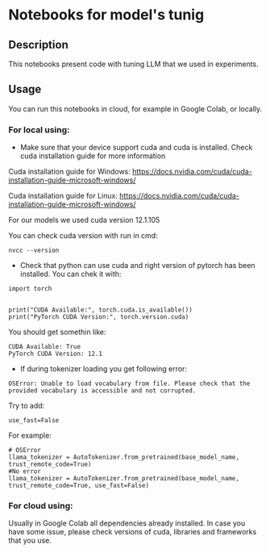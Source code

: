 # Notebooks for model's tunig

## Description

This notebooks present code with tuning LLM that we used in experiments.

## Usage

You can run this notebooks in cloud, for example in Google Colab, or locally.

### For local using:
* Make sure that your device support cuda and cuda is installed. Check cuda installation guide for more information

Cuda installation guide for Windows: https://docs.nvidia.com/cuda/cuda-installation-guide-microsoft-windows/

Cuda installation guide for Linux: https://docs.nvidia.com/cuda/cuda-installation-guide-microsoft-windows/

For our models we used cuda version 12.1.105

You can check cuda version with run in cmd:
```
nvcc --version
```

* Check that python can use cuda and right version of pytorch has been installed. You can chek it with:
```
import torch


print("CUDA Available:", torch.cuda.is_available())
print("PyTorch CUDA Version:", torch.version.cuda)
```

You should get somethin like:

```
CUDA Available: True
PyTorch CUDA Version: 12.1
```
* If during tokenizer loading you get following error:
```
OSError: Unable to load vocabulary from file. Please check that the provided vocabulary is accessible and not corrupted.
```
Try to add:
```aiignore
use_fast=False
```
For example:
```aiignore
# OSError
llama_tokenizer = AutoTokenizer.from_pretrained(base_model_name, trust_remote_code=True)
#No error
llama_tokenizer = AutoTokenizer.from_pretrained(base_model_name, trust_remote_code=True, use_fast=False)
```
### For cloud using:

Usually in Google Colab all dependencies already installed. In case you have some issue, please check versions of cuda,
libraries and frameworks that you use.